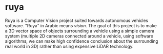 # ruya
 
Ruya is a Computer Vision project suited towards autonomous vehicles software. "Ruya" in Arabic means *vision*. The goal of this project is to make a 3D vector space of objects surrounding a vehicle using a simple camera system (multiple 2D cameras connected around a vehicle, using software algorithms, we can make high confidence conclusion about the surrounding real world in 3D) rather than using expensive LiDAR technology.
